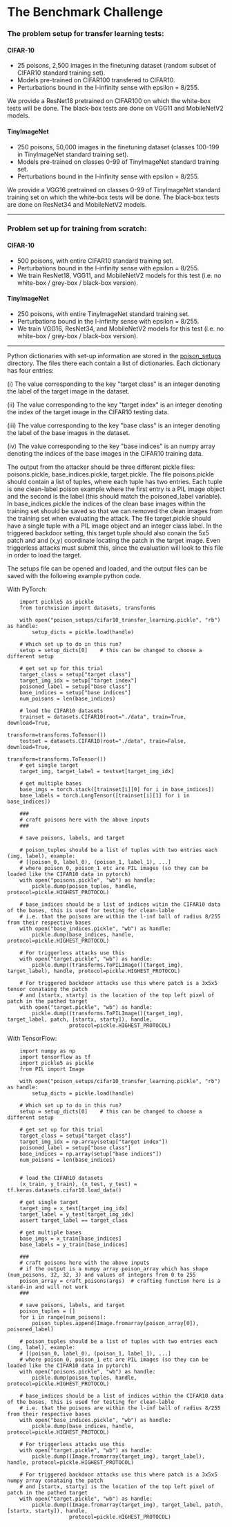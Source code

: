 # The Benchmark Challenge

### The problem setup for transfer learning tests:
#### CIFAR-10
- 25 poisons, 2,500 images in the finetuning dataset (random subset of CIFAR10 standard training set).
- Models pre-trained on CIFAR100 transfered to CIFAR10.
- Perturbations bound in the l-infinity sense with epsilon = 8/255.

We provide a ResNet18 pretrained on CIFAR100 on which the white-box tests will be done. The black-box tests are done on VGG11 and MobileNetV2 models.

#### TinyImageNet
- 250 poisons, 50,000 images in the finetuning dataset (classes 100-199 in TinyImageNet standard training set).
- Models pre-trained on classes 0-99 of TinyImageNet standard training set.
- Perturbations bound in the l-infinity sense with epsilon = 8/255.

We provide a VGG16 pretrained on classes 0-99 of TinyImageNet standard training set on which the white-box tests will be done. The black-box tests are done on ResNet34 and MobileNetV2 models.

---

### Problem set up for training from scratch:
#### CIFAR-10
- 500 poisons, with entire CIFAR10 standard training set.
- Perturbations bound in the l-infinity sense with epsilon = 8/255.
- We train ResNet18, VGG11, and MobileNetV2 models for this test (i.e. no white-box / grey-box / black-box version).
#### TinyImageNet
- 250 poisons, with entire TinyImageNet standard training set.
- Perturbations bound in the l-infinity sense with epsilon = 8/255.
- We train VGG16, ResNet34, and MobileNetV2 models for this test (i.e. no white-box / grey-box / black-box version).
___
Python dictionaries with set-up information are stored in the [poison_setups](poison_setups) directory.  The files there each contain a list of dictionaries. Each dictionary has four entries:

   (i) The value corresponding to the key "target class" is an integer denoting the label of the target image in the dataset.
   
   (ii) The value corresponding to the key "target index" is an integer denoting the index of the target image in the CIFAR10 testing data.
  
  (iii) The value corresponding to the key "base class" is an integer denoting the label of the base images in the dataset.
  
   (iv) The value corresponding to the key "base indices" is an numpy array denoting the indices of the base images in the CIFAR10 training data.

The output from the attacker should be three different pickle files: poisons.pickle, base_indices.pickle, target.pickle.  The file poisons.pickle should contain a list of tuples, where each tuple has two entries. Each tuple is one clean-label poison example where the first entry is a PIL image object and the second is the label (this should match the poisoned_label variable). In base_indices.pickle the indices of the clean base images within the training set should be saved so that we can removed the clean images from the training set when evaluating the attack. The file target.pickle should have a single tuple with a PIL image object and an integer class label. In the triggered backdoor setting, this target tuple should also conain the 5x5 patch and and (x,y) coordinate locating the patch in the target image. Even triggerless attacks must submit this, since the evaluation will look to this file in order to load the target.

The setups file can be opened and loaded, and the output files can be saved with the following example python code.

With PyTorch:
```
    import pickle5 as pickle
    from torchvision import datasets, transforms

    with open("poison_setups/cifar10_transfer_learning.pickle", "rb") as handle:
        setup_dicts = pickle.load(handle)

    # Which set up to do in this run?
    setup = setup_dicts[0]    # this can be changed to choose a different setup

    # get set up for this trial
    target_class = setup["target class"]
    target_img_idx = setup["target index"]
    poisoned_label = setup["base class"]
    base_indices = setup["base indices"]
    num_poisons = len(base_indices)

    # load the CIFAR10 datasets
    trainset = datasets.CIFAR10(root="./data", train=True, download=True,
                                        transform=transforms.ToTensor())
    testset = datasets.CIFAR10(root="./data", train=False, download=True,
                                       transform=transforms.ToTensor())
    # get single target
    target_img, target_label = testset[target_img_idx]

    # get multiple bases
    base_imgs = torch.stack([trainset[i][0] for i in base_indices])
    base_labels = torch.LongTensor([trainset[i][1] for i in base_indices])

    ###
    # craft poisons here with the above inputs
    ###

    # save poisons, labels, and target
    
    # poison_tuples should be a list of tuples with two entries each (img, label), example:
    # [(poison_0, label_0), (poison_1, label_1), ...]
    # where poison_0, poison_1 etc are PIL images (so they can be loaded like the CIFAR10 data in pytorch)
    with open("poisons.pickle", "wb") as handle:
        pickle.dump(poison_tuples, handle, protocol=pickle.HIGHEST_PROTOCOL)
    
    # base_indices should be a list of indices witin the CIFAR10 data of the bases, this is used for testing for clean-lable
    # i.e. that the poisons are within the l-inf ball of radius 8/255 from their respective bases
    with open("base_indices.pickle", "wb") as handle:
        pickle.dump(base_indices, handle, protocol=pickle.HIGHEST_PROTOCOL)
    
    # For triggerless attacks use this
    with open("target.pickle", "wb") as handle:
        pickle.dump((transforms.ToPILImage()(target_img), target_label), handle, protocol=pickle.HIGHEST_PROTOCOL)
    
    # For triggered backdoor attacks use this where patch is a 3x5x5 tensor conataing the patch 
    # and [startx, starty] is the location of the top left pixel of patch in the pathed target 
    with open("target.pickle", "wb") as handle:
        pickle.dump((transforms.ToPILImage()(target_img), target_label, patch, [startx, starty]), handle, 
                    protocol=pickle.HIGHEST_PROTOCOL)
```

With TensorFlow:
```
    import numpy as np
    import tensorflow as tf
    import pickle5 as pickle
    from PIL import Image

    with open("poison_setups/cifar10_transfer_learning.pickle", "rb") as handle:
        setup_dicts = pickle.load(handle)

    # Which set up to do in this run?
    setup = setup_dicts[0]    # this can be changed to choose a different setup

    # get set up for this trial
    target_class = setup["target class"]
    target_img_idx = np.array(setup["target index"])
    poisoned_label = setup["base class"]
    base_indices = np.array(setup["base indices"])
    num_poisons = len(base_indices)


    # load the CIFAR10 datasets
    (x_train, y_train), (x_test, y_test) = tf.keras.datasets.cifar10.load_data()

    # get single target
    target_img = x_test[target_img_idx]
    target_label = y_test[target_img_idx]
    assert target_label == target_class

    # get multiple bases
    base_imgs = x_train[base_indices]
    base_labels = y_train[base_indices]

    ###
    # craft poisons here with the above inputs
    # if the output is a numpy array poison_array which has shape (num_poisons, 32, 32, 3) and values of integers from 0 to 255
    poison_array = craft_poisons(args)  # crafting function here is a stand-in and will not work
    ###

    # save poisons, labels, and target
    poison_tuples = []
    for i in range(num_poisons):
        poison_tuples.append(Image.fromarray(poison_array[0]), poisoned_label)
    
    # poison_tuples should be a list of tuples with two entries each (img, label), example:
    # [(poison_0, label_0), (poison_1, label_1), ...]
    # where poison_0, poison_1 etc are PIL images (so they can be loaded like the CIFAR10 data in pytorch)
    with open("poisons.pickle", "wb") as handle:
        pickle.dump(poison_tuples, handle, protocol=pickle.HIGHEST_PROTOCOL)
    
    # base_indices should be a list of indices within the CIFAR10 data of the bases, this is used for testing for clean-lable
    # i.e. that the poisons are within the l-inf ball of radius 8/255 from their respective bases
    with open("base_indices.pickle", "wb") as handle:
        pickle.dump(base_indices, handle, protocol=pickle.HIGHEST_PROTOCOL)
    
    # For triggerless attacks use this
    with open("target.pickle", "wb") as handle:
        pickle.dump((Image.fromarray(target_img), target_label), handle, protocol=pickle.HIGHEST_PROTOCOL)
    
    # For triggered backdoor attacks use this where patch is a 3x5x5 numpy array conataing the patch 
    # and [startx, starty] is the location of the top left pixel of patch in the pathed target 
    with open("target.pickle", "wb") as handle:
        pickle.dump((Image.fromarray(target_img), target_label, patch, [startx, starty]), handle, 
                    protocol=pickle.HIGHEST_PROTOCOL)
```